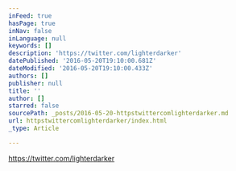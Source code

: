 ```yaml
---
inFeed: true
hasPage: true
inNav: false
inLanguage: null
keywords: []
description: 'https://twitter.com/lighterdarker'
datePublished: '2016-05-20T19:10:00.681Z'
dateModified: '2016-05-20T19:10:00.433Z'
authors: []
publisher: null
title: ''
author: []
starred: false
sourcePath: _posts/2016-05-20-httpstwittercomlighterdarker.md
url: httpstwittercomlighterdarker/index.html
_type: Article

---
```

https://twitter.com/lighterdarker